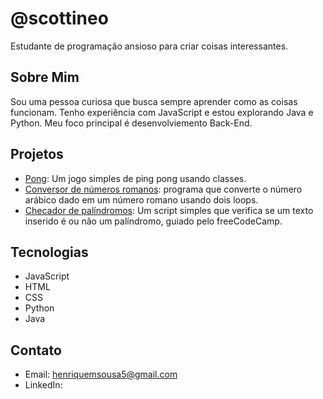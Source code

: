 # @scottineo

Estudante de programação ansioso para criar coisas interessantes.

## Sobre Mim

Sou uma pessoa curiosa que busca sempre aprender como as coisas funcionam. Tenho experiência com JavaScript e estou explorando Java e Python. Meu foco principal é desenvolviemento Back-End.

## Projetos

*    [Pong](https://github.com/scottineo/estudo/tree/main/pong): Um jogo simples de ping pong usando classes.
*    [Conversor de números romanos](https://github.com/scottineo/estudo/tree/main/pong): programa que converte o número arábico dado em um número romano usando dois loops.
*    [Checador de palíndromos](https://github.com/scottineo/estudo/tree/main/palindrome_checker): Um script simples que verifica se um texto inserido é ou não um palíndromo, guiado pelo freeCodeCamp.


## Tecnologias

*   JavaScript
*   HTML
*   CSS
*   Python
*   Java

## Contato

*   Email: henriquemsousa5@gmail.com
*   LinkedIn: 

<!---
scottineo/scottineo is a ✨ special ✨ repository because its `README.md` (this file) appears on your GitHub profile.
You can click the Preview link to take a look at your changes.
--->
